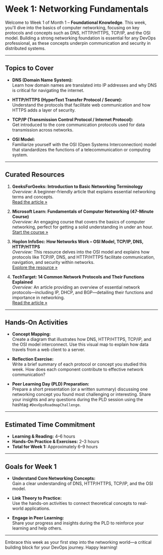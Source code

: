 # Week 1: Networking Fundamentals

Welcome to Week 1 of Month 1 – **Foundational Knowledge**. This week, you'll dive into the basics of computer networking, focusing on key protocols and concepts such as DNS, HTTP/HTTPS, TCP/IP, and the OSI model. Building a strong networking foundation is essential for any DevOps professional, as these concepts underpin communication and security in distributed systems.

---

## Topics to Cover

- **DNS (Domain Name System):**  
  Learn how domain names are translated into IP addresses and why DNS is critical for navigating the internet.

- **HTTP/HTTPS (HyperText Transfer Protocol / Secure):**  
  Understand the protocols that facilitate web communication and how HTTPS adds a layer of security.

- **TCP/IP (Transmission Control Protocol / Internet Protocol):**  
  Get introduced to the core communication protocols used for data transmission across networks.

- **OSI Model:**  
  Familiarize yourself with the OSI (Open Systems Interconnection) model that standardizes the functions of a telecommunication or computing system.

---

## Curated Resources

1. **GeeksForGeeks: Introduction to Basic Networking Terminology**  
   *Overview:* A beginner-friendly article that explains essential networking terms and concepts.  
   [Read the article »](https://www.geeksforgeeks.org/introduction-to-basic-networking-terminology)

2. **Microsoft Learn: Fundamentals of Computer Networking (47-Minute Course)**  
   *Overview:* An engaging course that covers the basics of computer networking, perfect for getting a solid understanding in under an hour.  
   [Start the course »](https://learn.microsoft.com/en-us/training/paths/fundamentals-of-computer-networking/)

3. **Hoplon InfoSec: How Networks Work – OSI Model, TCP/IP, DNS, HTTP/HTTPS**  
   *Overview:* This resource delves into the OSI model and explains how protocols like TCP/IP, DNS, and HTTP/HTTPS facilitate communication, navigation, and security within networks.  
   [Explore the resource »](https://www.hoploninfosec.com/how-networks-work/)

4. **TechTarget: 14 Common Network Protocols and Their Functions Explained**  
   *Overview:* An article providing an overview of essential network protocols—including IP, DHCP, and BGP—detailing their functions and importance in networking.  
   [Read the article »](https://www.techtarget.com/searchnetworking/feature/14-common-network-protocols-and-their-functions-explained)

---

## Hands-On Activities

- **Concept Mapping:**  
  Create a diagram that illustrates how DNS, HTTP/HTTPS, TCP/IP, and the OSI model interconnect. Use this visual map to explain how data travels from a web client to a server.

- **Reflection Exercise:**  
  Write a brief summary of each protocol or concept you studied this week. How does each component contribute to effective network communication?

- **Peer Learning Day (PLD) Preparation:**  
  Prepare a short presentation (or a written summary) discussing one networking concept you found most challenging or interesting. Share your insights and any questions during the PLD session using the hashtag `#DevOpsRoadmapChallenge`.

---

## Estimated Time Commitment

- **Learning & Reading:** 4–6 hours
- **Hands-On Practice & Exercises:** 2–3 hours
- **Total for Week 1:** Approximately 6–9 hours

---

## Goals for Week 1

- **Understand Core Networking Concepts:**  
  Gain a clear understanding of DNS, HTTP/HTTPS, TCP/IP, and the OSI model.

- **Link Theory to Practice:**  
  Use the hands-on activities to connect theoretical concepts to real-world applications.

- **Engage in Peer Learning:**  
  Share your progress and insights during the PLD to reinforce your learning and help others.

---

Embrace this week as your first step into the networking world—a critical building block for your DevOps journey. Happy learning!
